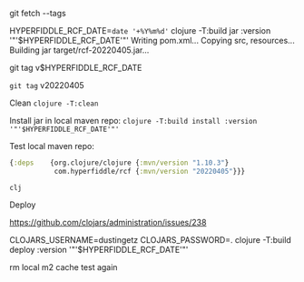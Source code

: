 git fetch --tags

HYPERFIDDLE_RCF_DATE=`date '+%Y%m%d'` 
clojure -T:build jar :version '"'$HYPERFIDDLE_RCF_DATE'"'
 Writing pom.xml...
 Copying src, resources...
 Building jar target/rcf-20220405.jar...

git tag v$HYPERFIDDLE_RCF_DATE

`git tag`
v20220405

Clean 
`clojure -T:clean`

Install jar in local maven repo:
`clojure -T:build install :version '"'$HYPERFIDDLE_RCF_DATE'"'`

Test local maven repo:
```clojure
{:deps    {org.clojure/clojure {:mvn/version "1.10.3"}
           com.hyperfiddle/rcf {:mvn/version "20220405"}}}

```
`clj`

Deploy

https://github.com/clojars/administration/issues/238

CLOJARS_USERNAME=dustingetz CLOJARS_PASSWORD=. clojure -T:build deploy :version '"'$HYPERFIDDLE_RCF_DATE'"'

rm local m2 cache
test again
